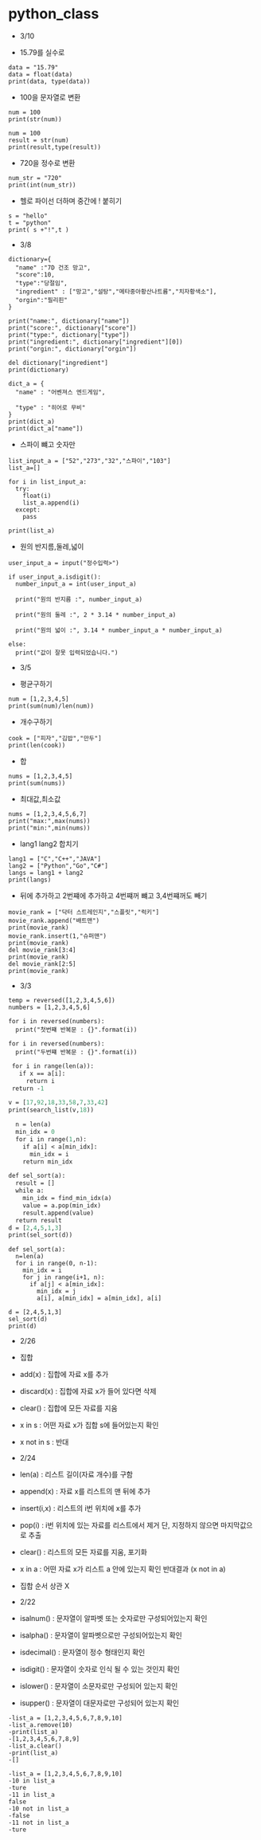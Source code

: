 # python_class

- 3/10

- 15.79를 실수로 
```
data = "15.79"
data = float(data)
print(data, type(data))
```
- 100을 문자열로 변환
```
num = 100
print(str(num))
```
```
num = 100
result = str(num)
print(result,type(result))
```
- 720을 정수로 변환
```
num_str = "720"
print(int(num_str))
```
- 헬로 파이선 더하며 중간에 ! 붙히기
```
s = "hello"
t = "python"
print( s +"!",t )
```

- 3/8

```
dictionary={
  "name" :"7D 건조 망고",
  "score":10,
  "type":"당절임",
  "ingredient" : ["망고","설탕","메타중아황산나트륨","치자황색소"],
  "orgin":"필리핀"
}

print("name:", dictionary["name"])
print("score:", dictionary["score"])
print("type:", dictionary["type"])
print("ingredient:", dictionary["ingredient"][0])
print("orgin:", dictionary["orgin"])

del dictionary["ingredient"]
print(dictionary)
```

```
dict_a = {
  "name" : "어벤져스 엔드게임",
  
  "type" : "히어로 무비"
}
print(dict_a)
print(dict_a["name"])
```
- 스파이 뺴고 숫자만 
```
list_input_a = ["52","273","32","스파이","103"]
list_a=[]

for i in list_input_a:
  try:
    float(i)
    list_a.append(i)
  except:
    pass

print(list_a)
```
- 원의 반지름,둘레,넓이
```
user_input_a = input("정수입력>")

if user_input_a.isdigit():
  number_input_a = int(user_input_a)

  print("원의 반지름 :", number_input_a)

  print("원의 둘레 :", 2 * 3.14 * number_input_a)

  print("원의 넓이 :", 3.14 * number_input_a * number_input_a)

else:
  print("값이 잘못 입력되었습니다.")
```

- 3/5

- 평균구하기
```
num = [1,2,3,4,5]
print(sum(num)/len(num))
```
- 개수구하기
```
cook = ["피자","김밥","만두"]
print(len(cook))
```
- 합
```
nums = [1,2,3,4,5]
print(sum(nums))
```
- 최대값,최소값
```
nums = [1,2,3,4,5,6,7]
print("max:",max(nums))
print("min:",min(nums))
```
- lang1 lang2 합치기
```
lang1 = ["C","C++","JAVA"]
lang2 = ["Python","Go","C#"]
langs = lang1 + lang2
print(langs)
```
- 뒤에 추가하고 2번쨰에 추가하고 4번쨰꺼 뺴고 3,4번쨰꺼도 빼기
```
movie_rank = ["닥터 스트레인지","스플릿","럭키"]
movie_rank.append("배트맨")
print(movie_rank)
movie_rank.insert(1,"슈퍼맨")
print(movie_rank)
del movie_rank[3:4]
print(movie_rank)
del movie_rank[2:5]
print(movie_rank)
```

- 3/3

```
temp = reversed([1,2,3,4,5,6])
numbers = [1,2,3,4,5,6]

for i in reversed(numbers):
  print("첫번쨰 반복문 : {}".format(i))

for i in reversed(numbers):
  print("두번쨰 반복문 : {}".format(i))
 ```
 ```def search_list(a, x):
  for i in range(len(a)):
    if x == a[i]:
      return i
  return -1

v = [17,92,18,33,58,7,33,42]
print(search_list(v,18))
```
```def find_min_idx(a):
  n = len(a)
  min_idx = 0
  for i in range(1,n):
    if a[i] < a[min_idx]:
      min_idx = i
    return min_idx

def sel_sort(a):
  result = []
  while a:
    min_idx = find_min_idx(a)
    value = a.pop(min_idx)
    result.append(value)
  return result
d = [2,4,5,1,3]
print(sel_sort(d))
```
```
def sel_sort(a):
  n=len(a)
  for i in range(0, n-1):
    min_idx = i
    for j in range(i+1, n):
      if a[j] < a[min_idx]:
        min_idx = j
        a[i], a[min_idx] = a[min_idx], a[i]

d = [2,4,5,1,3]
sel_sort(d)
print(d)
```

- 2/26

- 집합

- add(x) : 집합에 자료 x를 추가
- discard(x) : 집합에 자료 x가 들어 있다면 삭제
- clear() : 집합에 모든 자료를 지움

- x in s : 어떤 자료 x가 집합 s에 들어있는지 확인
- x not in s : 반대

- 2/24

- len(a) : 리스트 길이(자료 개수)를 구함
- append(x) : 자료 x를 리스트의 맨 뒤에 추가
- insert(i,x) : 리스트의 i번 위치에 x를 추가
- pop(i) : i번 위치에 있는 자료를 리스트에서 제거 단, 지정하지 않으면 마지막값으로 추출 
- clear() : 리스트의 모든 자료를 지움, 포기화
- x in a : 어떤 자료 x가 리스트 a 안에 있는지 확인 반대결과 (x not in a)

- 집합 순서 상관 X

- 2/22

- isalnum() : 문자열이 알파벳 또는 숫자로만 구성되어있는지 확인
- isalpha() : 문자열이 알파벳으로만 구성되어있는지 확인
- isdecimal() : 문자열이 정수 형태인지 확인
- isdigit() : 문자열이 숫자로 인식 될 수 있는 것인지 확인
- islower() : 문자열이 소문자로만 구성되어 있는지 확인
- isupper() : 문자열이 대문자로만 구성되어 있는지 확인

```
-list_a = [1,2,3,4,5,6,7,8,9,10]
-list_a.remove(10)
-print(list_a)
-[1,2,3,4,5,6,7,8,9]
-list_a.clear()
-print(list_a)
-[]
```
```
-list_a = [1,2,3,4,5,6,7,8,9,10]
-10 in list_a
-ture
-11 in list_a
false
-10 not in list_a
-false
-11 not in list_a
-ture
```
